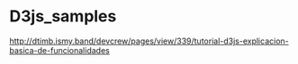 # D3js_samples
http://dtimb.ismy.band/devcrew/pages/view/339/tutorial-d3js-explicacion-basica-de-funcionalidades
